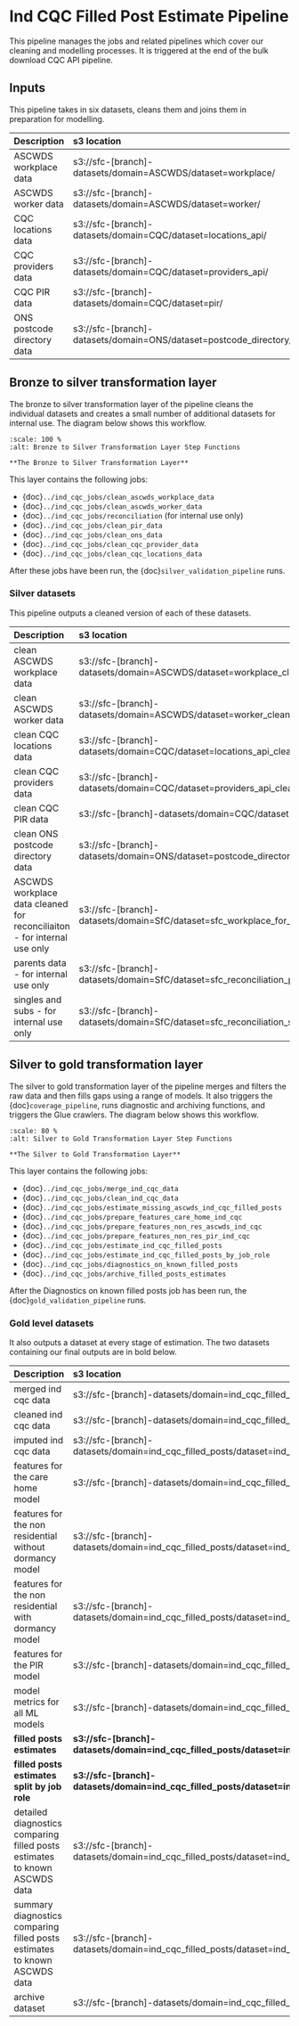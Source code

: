 # Ind CQC Filled Post Estimate Pipeline

This pipeline manages the jobs and related pipelines which cover our cleaning and modelling processes. It is triggered at the end of the bulk download CQC API pipeline. 

## Inputs
This pipeline takes in six datasets, cleans them and joins them in preparation for modelling. 

| Description | s3 location | Athena name |
|:------------|:------------|:------------|
|ASCWDS workplace data|s3://sfc-[branch]-datasets/domain=ASCWDS/dataset=workplace/|dataset_workplace|
|ASCWDS worker data|s3://sfc-[branch]-datasets/domain=ASCWDS/dataset=worker/|dataset_worker|
|CQC locations data|s3://sfc-[branch]-datasets/domain=CQC/dataset=locations_api/|dataset_locations_api|
|CQC providers data|s3://sfc-[branch]-datasets/domain=CQC/dataset=providers_api/|dataset_providers_api|
|CQC PIR data|s3://sfc-[branch]-datasets/domain=CQC/dataset=pir/|dataset_pir|
|ONS postcode directory data|s3://sfc-[branch]-datasets/domain=ONS/dataset=postcode_directory/|dataset_postcode_directory|

## Bronze to silver transformation layer

The bronze to silver transformation layer of the pipeline cleans the individual datasets and creates a small number of additional datasets for internal use. The diagram below shows this workflow.

```{figure} ../../diagrams/ind_cqc_bronze_to_silver.png
:scale: 100 %
:alt: Bronze to Silver Transformation Layer Step Functions

**The Bronze to Silver Transformation Layer**
```

This layer contains the following jobs:
- {doc}`../ind_cqc_jobs/clean_ascwds_workplace_data`
- {doc}`../ind_cqc_jobs/clean_ascwds_worker_data`
- {doc}`../ind_cqc_jobs/reconciliation` (for internal use only)
- {doc}`../ind_cqc_jobs/clean_pir_data`
- {doc}`../ind_cqc_jobs/clean_ons_data`
- {doc}`../ind_cqc_jobs/clean_cqc_provider_data`
- {doc}`../ind_cqc_jobs/clean_cqc_locations_data`

After these jobs have been run, the {doc}`silver_validation_pipeline` runs.

### Silver datasets
This pipeline outputs a cleaned version of each of these datasets.

| Description | s3 location | Athena name |
|:------------|:------------|:------------|
|clean ASCWDS workplace data|s3://sfc-[branch]-datasets/domain=ASCWDS/dataset=workplace_cleaned/|dataset_workplace_cleaned|
|clean ASCWDS worker data|s3://sfc-[branch]-datasets/domain=ASCWDS/dataset=worker_cleaned/|dataset_worker_cleaned|
|clean CQC locations data|s3://sfc-[branch]-datasets/domain=CQC/dataset=locations_api_cleaned/|dataset_locations_api_cleaned|
|clean CQC providers data|s3://sfc-[branch]-datasets/domain=CQC/dataset=providers_api_cleaned/|dataset_providers_api_cleaned|
|clean CQC PIR data|s3://sfc-[branch]-datasets/domain=CQC/dataset=pir_cleaned/|dataset_pir_cleaned|
|clean ONS postcode directory data|s3://sfc-[branch]-datasets/domain=ONS/dataset=postcode_directory_cleaned/|dataset_postcode_directory_cleaned|
|ASCWDS workplace data cleaned for reconciliaiton - for internal use only|s3://sfc-[branch]-datasets/domain=SfC/dataset=sfc_workplace_for_reconciliation/|dataset_sfc_workplace_for_reconciliation|
|parents data - for internal use only|s3://sfc-[branch]-datasets/domain=SfC/dataset=sfc_reconciliation_parents/|dataset_sfc_reconciliation_parents|
|singles and subs - for internal use only|s3://sfc-[branch]-datasets/domain=SfC/dataset=sfc_reconciliation_singles_and_subs/|dataset_sfc_reconciliation_singles_and_subs|

## Silver to gold transformation layer

The silver to gold transformation layer of the pipeline merges and filters the raw data and then fills gaps using a range of models. It also triggers the {doc}`coverage_pipeline`, runs diagnostic and archiving functions, and triggers the Glue crawlers. The diagram below shows this workflow.

```{figure} ../../diagrams/ind_cqc_silver_to_gold.png
:scale: 80 %
:alt: Silver to Gold Transformation Layer Step Functions

**The Silver to Gold Transformation Layer**
```

This layer contains the following jobs:
- {doc}`../ind_cqc_jobs/merge_ind_cqc_data`
- {doc}`../ind_cqc_jobs/clean_ind_cqc_data`
- {doc}`../ind_cqc_jobs/estimate_missing_ascwds_ind_cqc_filled_posts`
- {doc}`../ind_cqc_jobs/prepare_features_care_home_ind_cqc`
- {doc}`../ind_cqc_jobs/prepare_features_non_res_ascwds_ind_cqc`
- {doc}`../ind_cqc_jobs/prepare_features_non_res_pir_ind_cqc`
- {doc}`../ind_cqc_jobs/estimate_ind_cqc_filled_posts`
- {doc}`../ind_cqc_jobs/estimate_ind_cqc_filled_posts_by_job_role`
- {doc}`../ind_cqc_jobs/diagnostics_on_known_filled_posts`
- {doc}`../ind_cqc_jobs/archive_filled_posts_estimates`

After the Diagnostics on known filled posts job has been run, the {doc}`gold_validation_pipeline` runs.

### Gold level datasets
It also outputs a dataset at every stage of estimation. The two datasets containing our final outputs are in bold below.

| Description | s3 location | Athena name |
|:------------|:------------|:------------|
|merged ind cqc data|s3://sfc-[branch]-datasets/domain=ind_cqc_filled_posts/dataset=ind_cqc_merged_data/|dataset_ind_cqc_merged_data|
|cleaned ind cqc data|s3://sfc-[branch]-datasets/domain=ind_cqc_filled_posts/dataset=ind_cqc_cleaned_data/|dataset_ind_cqc_cleaned_data|
|imputed ind cqc data|s3://sfc-[branch]-datasets/domain=ind_cqc_filled_posts/dataset=ind_cqc_estimated_missing_ascwds_filled_posts/|dataset_ind_cqc_estimated_missing_ascwds_filled_posts|
|features for the care home model|s3://sfc-[branch]-datasets/domain=ind_cqc_filled_posts/dataset=ind_cqc_features_care_home/|dataset_ind_cqc_features_care_home|
|features for the non residential without dormancy model|s3://sfc-[branch]-datasets/domain=ind_cqc_filled_posts/dataset=ind_cqc_features_non_res_ascwds_without_dormancy/|dataset_ind_cqc_features_non_res_ascwds_without_dormancy|
|features for the non residential with dormancy model|s3://sfc-[branch]-datasets/domain=ind_cqc_filled_posts/dataset=ind_cqc_features_non_res_ascwds_inc_dormancy/|dataset_ind_cqc_features_non_res_ascwds_inc_dormancy|
|features for the PIR model|s3://sfc-[branch]-datasets/domain=ind_cqc_filled_posts/dataset=ind_cqc_features_non_res_pir/|dataset_ind_cqc_features_non_res_pir|
|model metrics for all ML models|s3://sfc-[branch]-datasets/domain=ind_cqc_filled_posts/dataset=ind_cqc_ml_model_metrics/|dataset_ind_cqc_ml_model_metrics|
|**filled posts estimates**|**s3://sfc-[branch]-datasets/domain=ind_cqc_filled_posts/dataset=ind_cqc_estimated_filled_posts/**|**dataset_ind_cqc_estimated_filled_posts**|
|**filled posts estimates split by job role**|**s3://sfc-[branch]-datasets/domain=ind_cqc_filled_posts/dataset=ind_cqc_estimated_filled_posts_by_job_role/**|**dataset_ind_cqc_estimated_filled_posts_by_job_role**|
|detailed diagnostics comparing filled posts estimates to known ASCWDS data|s3://sfc-[branch]-datasets/domain=ind_cqc_filled_posts/dataset=ind_cqc_estimated_filled_posts_diagnostics/|dataset_ind_cqc_estimated_filled_posts_diagnostics|
|summary diagnostics comparing filled posts estimates to known ASCWDS data|s3://sfc-[branch]-datasets/domain=ind_cqc_filled_posts/dataset=ind_cqc_estimated_filled_posts_diagnostics_summary/|dataset_ind_cqc_estimated_filled_posts_diagnostics_summary|
|archive dataset|s3://sfc-[branch]-datasets/domain=ind_cqc_filled_posts/dataset=archived_monthly_filled_posts/|dataset_archived_monthly_filled_posts|
